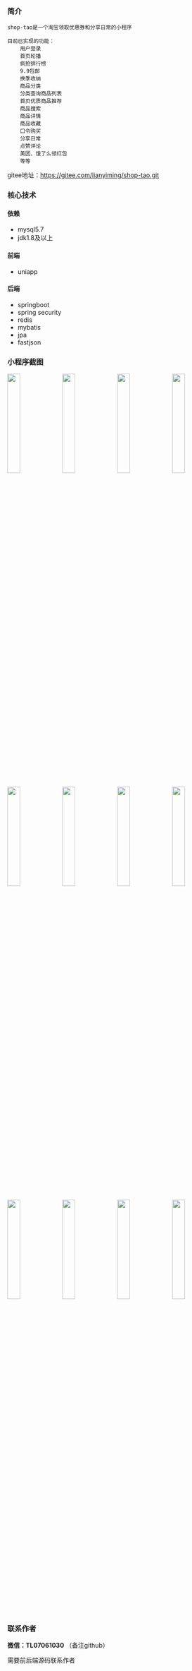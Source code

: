 ### 简介
    shop-tao是一个淘宝领取优惠券和分享日常的小程序

    目前已实现的功能：
        用户登录
        首页轮播
        疯抢排行榜
        9.9包邮
        换季收纳
        商品分类
        分类查询商品列表
        首页优质商品推荐
        商品搜索
        商品详情
        商品收藏
        口令购买
        分享日常
        点赞评论
        美团、饿了么领红包
        等等

gitee地址：https://gitee.com/lianyiming/shop-tao.git
### 核心技术
#### 依赖
- mysql5.7
- jdk1.8及以上
#### 前端
- uniapp
#### 后端
- springboot
- spring security
- redis
- mybatis
- jpa
- fastjson

### 小程序截图
<div style="width: 100%;">
    <img style="width: 24%;" src="https://gitee.com/lianyiming/shop-tao/raw/master/imgs/BE6368468DBDD0162DF148976CF4A2FA.jpg"></img>
    <img style="width: 24%;" src="https://gitee.com/lianyiming/shop-tao/raw/master/imgs/F64FEA44FB63E5B1825E5D1BD7F50FCC.jpg"></img>
    <img style="width: 24%;" src="https://gitee.com/lianyiming/shop-tao/raw/master/imgs/7ADB8EF7310CE75DDE96125BADBEC8D2.jpg"></img>
    <img style="width: 24%;" src="https://gitee.com/lianyiming/shop-tao/raw/master/imgs/CEDA59C750D8B3D85E1E3F3D929392E9.jpg"></img>
</div>
<div style="width: 100%;">
    <img style="width: 24%;" src="https://gitee.com/lianyiming/shop-tao/raw/master/imgs/41BBE6637AE0095436A095A33583F146.jpg"></img>
    <img style="width: 24%;" src="https://gitee.com/lianyiming/shop-tao/raw/master/imgs/3795E7F3F046A78A502FC66F17BA9407.jpg"></img>
    <img style="width: 24%;" src="https://gitee.com/lianyiming/shop-tao/raw/master/imgs/22FB226EFC5FD8452F860E46E22274B4.jpg"></img>
    <img style="width: 24%;" src="https://gitee.com/lianyiming/shop-tao/raw/master/imgs/6BA79476C1C4B995704D50656F91F7CE.jpg"></img>
</div>
<div style="width: 100%;">
    <img style="width: 24%;" src="https://gitee.com/lianyiming/shop-tao/raw/master/imgs/99B9CA740C44D01656C0B4B926A91B93.jpg"></img>
    <img style="width: 24%;" src="https://gitee.com/lianyiming/shop-tao/raw/master/imgs/9AD0D71AE5E032B57FCF778991BF42B9.jpg"></img>
    <img style="width: 24%;" src="https://gitee.com/lianyiming/shop-tao/raw/master/imgs/59A7D1CB8F51D24A5271FB9792F09D18.jpg"></img>
    <img style="width: 24%;" src="https://gitee.com/lianyiming/shop-tao/raw/master/imgs/11742A683858BFD4B840F220106083F2.jpg"></img>
</div>

### 联系作者
 **微信：TL07061030** （备注github）

需要前后端源码联系作者

